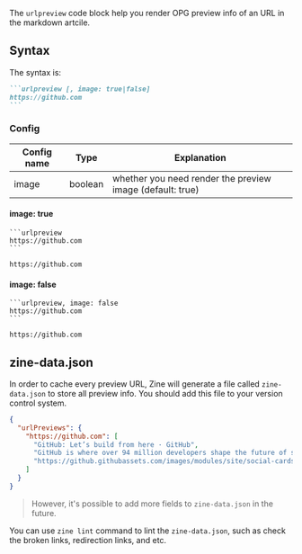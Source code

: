 
The `urlpreview` code block help you render OPG preview info of an URL in the markdown artcile. 

## Syntax

The syntax is:

~~~markdown
```urlpreview [, image: true|false]
https://github.com
```
~~~

### Config

| Config name | Type   | Explanation |
| ----------- | ------ |------ |
| image       | boolean | whether you need render the preview image (default: true) |

#### image: true

~~~
```urlpreview
https://github.com
```
~~~

```urlpreview
https://github.com
```

#### image: false
~~~
```urlpreview, image: false
https://github.com
```
~~~

```urlpreview, image: false
https://github.com
```

## zine-data.json

In order to cache every preview URL, Zine will generate a file called `zine-data.json` to store all preview info. You should add this file to your version control system.

```json
{
  "urlPreviews": {
    "https://github.com": [
      "GitHub: Let’s build from here · GitHub",
      "GitHub is where over 94 million developers shape the future of software, together. Contribute to the open source community, manage your Git repositories, review code like a pro, track bugs and feature",
      "https://github.githubassets.com/images/modules/site/social-cards/campaign-social.png"
    ]
  }
}
```

> However, it's possible to add more fields to `zine-data.json` in the future.

You can use `zine lint` command to lint the `zine-data.json`, such as check the broken links, redirection links, and etc.